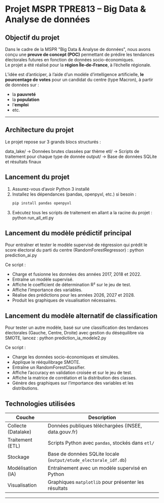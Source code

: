 # Projet MSPR TPRE813 – Big Data & Analyse de données

## Objectif du projet

Dans le cadre de la MSPR "Big Data & Analyse de données", nous avons conçu une **preuve de concept (POC)** permettant de prédire les tendances électorales futures en fonction de données socio-économiques.  
Le projet a été réalisé pour la **région Île-de-France**, à l’échelle régionale.

L’idée est d’anticiper, à l’aide d’un modèle d’intelligence artificielle, **le pourcentage de votes** pour un candidat du centre (type Macron), à partir de données sur :

- la **pauvreté**
- la **population**
- l’**emploi**
- etc.

---

## Architecture du projet

Le projet repose sur 3 grands blocs structurés :

 data_lake/ → Données brutes classées par thème
 etl/ → Scripts de traitement pour chaque type de donnée
 output/ → Base de données SQLite et résultats finaux


## Lancement du projet

1. Assurez-vous d’avoir Python 3 installé
2. Installez les dépendances (pandas, openpyxl, etc.) si besoin :
   ```bash
   pip install pandas openpyxl
3. Exécutez tous les scripts de traitement en allant a la racine du projet : python run_all_etl.py

## Lancement du modèle prédictif principal

Pour entraîner et tester le modèle supervisé de régression qui prédit le score électoral du parti du centre (RandomForestRegressor) :
   python prediction_ai.py

Ce script :
   - Charge et fusionne les données des années 2017, 2018 et 2022.
   - Entraîne un modèle supervisé.
   - Affiche le coefficient de détermination R² sur le jeu de test.
   - Affiche l’importance des variables.
   - Réalise des prédictions pour les années 2026, 2027 et 2028.
   - Produit les graphiques de visualisation nécessaires.

## Lancement du modèle alternatif de classification

Pour tester un autre modèle, basé sur une classification des tendances électorales (Gauche, Centre, Droite) avec gestion du déséquilibre via SMOTE, lancez :
   python prediction_ia_modele2.py

Ce script :
   - Charge les données socio-économiques et simulées.
   - Applique le rééquilibrage SMOTE.
   - Entraîne un RandomForestClassifier.
   - Affiche l’accuracy en validation croisée et sur le jeu de test.
   - Affiche la matrice de corrélation et la distribution des classes.
   - Génère des graphiques sur l’importance des variables et les distributions.

## Technologies utilisées

| Couche                  | Description                                                  |
|-------------------------|--------------------------------------------------------------|
| Collecte (Datalake)     | Données publiques téléchargées (INSEE, data.gouv.fr)         |
| Traitement (ETL)        | Scripts Python avec `pandas`, stockés dans `etl/`            |
| Stockage                | Base de données SQLite locale (`output/etude_electorale_idf.db`) |
| Modélisation (IA)       | Entraînement avec un modèle supervisé en Python              |
| Visualisation           | Graphiques `matplotlib` pour présenter les résultats         |

---
